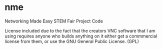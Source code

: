 # nme
Networking Made Easy STEM Fair Project Code

License included due to the fact that the creators VNC software that I am using requires anyone who builds anything on it either get a commmercial license from them, or use the GNU General Public License. (GPL)
